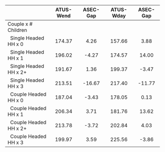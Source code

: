 
|                      |    ATUS-Wend |     ASEC-Gap |    ATUS-Wday |     ASEC-Gap |
| -------------------- | :----------: | :----------: | :----------: | :----------: |
| Couple x # Children  |              |              |              |              |
| &nbsp;&nbsp;Single Headed HH x 0 |       174.37 |         4.26 |       157.66 |         3.88 |
| &nbsp;&nbsp;Single Headed HH x 1 |       196.02 |        -4.27 |       174.57 |        14.00 |
| &nbsp;&nbsp;Single Headed HH x 2+ |       191.67 |         1.36 |       199.37 |        -3.47 |
| &nbsp;&nbsp;Single Headed HH x 3 |       213.51 |       -16.67 |       217.40 |       -11.77 |
| &nbsp;&nbsp;Couple Headed HH x 0 |       187.04 |        -3.43 |       178.05 |         0.13 |
| &nbsp;&nbsp;Couple Headed HH x 1 |       206.34 |         3.71 |       181.76 |        13.62 |
| &nbsp;&nbsp;Couple Headed HH x 2+ |       213.78 |        -3.72 |       202.84 |         4.03 |
| &nbsp;&nbsp;Couple Headed HH x 3 |       199.97 |         3.59 |       225.56 |        -3.86 |

